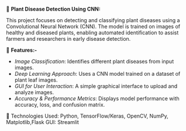 🌿 **Plant Disease Detection Using CNN:**

This project focuses on detecting and classifying plant diseases using a Convolutional Neural Network (CNN). The model is trained on images of healthy and diseased plants, enabling automated identification to assist farmers and researchers in early disease detection.

🔹 **Features:-**
* *Image Classification*: Identifies different plant diseases from input images.
* *Deep Learning Approach*: Uses a CNN model trained on a dataset of plant leaf images.
* *GUI for User Interaction*: A simple graphical interface to upload and analyze images.
* *Accuracy & Performance Metrics*: Displays model performance with accuracy, loss, and confusion matrix.

📌 Technologies Used:
    Python, TensorFlow/Keras, OpenCV, NumPy, Matplotlib,Flask
    GUI:  Streamlit
